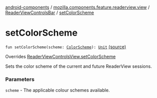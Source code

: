 [android-components](../../index.md) / [mozilla.components.feature.readerview.view](../index.md) / [ReaderViewControlsBar](index.md) / [setColorScheme](./set-color-scheme.md)

# setColorScheme

`fun setColorScheme(scheme: `[`ColorScheme`](../../mozilla.components.feature.readerview/-reader-view-feature/-config/-color-scheme/index.md)`): `[`Unit`](https://kotlinlang.org/api/latest/jvm/stdlib/kotlin/-unit/index.html) [(source)](https://github.com/mozilla-mobile/android-components/blob/master/components/feature/readerview/src/main/java/mozilla/components/feature/readerview/view/ReaderViewControlsBar.kt#L90)

Overrides [ReaderViewControlsView.setColorScheme](../-reader-view-controls-view/set-color-scheme.md)

Sets the color scheme of the current and future ReaderView sessions.

### Parameters

`scheme` - The applicable colour schemes available.